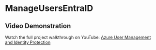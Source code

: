 # ManageUsersEntraID
## Video Demonstration
Watch the full project walkthrough on YouTube: [Azure User Management and Identity Protection](https://youtu.be/rV6QTOWQDIo)
